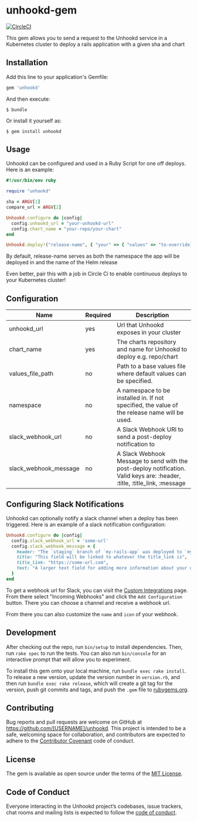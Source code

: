 # unhookd-gem

[![CircleCI](https://circleci.com/gh/mavenlink/unhookd-gem.svg?style=svg)](https://circleci.com/gh/mavenlink/unhookd-gem)

This gem allows you to send a request to the Unhookd service in a Kubernetes cluster to deploy a rails application with a given sha and chart

## Installation

Add this line to your application's Gemfile:

```ruby
gem 'unhookd'
```

And then execute:

    $ bundle

Or install it yourself as:

    $ gem install unhookd

## Usage
Unhookd can be configured and used in a Ruby Script for one off deploys. Here is an example:

```ruby
#!/usr/bin/env ruby

require "unhookd"

sha = ARGV[1]
compare_url = ARGV[2]

Unhookd.configure do |config|
  config.unhookd_url = "your-unhookd-url"
  config.chart_name = "your-repo/your-chart"
end

Unhookd.deploy!("release-name", { "your" => { "values" => "to-override}" } })
```

By default, release-name serves as both the namespace the app will be deployed in and the name of the Helm release 

Even better, pair this with a job in Circle Ci to enable continuous deploys to your Kubernetes cluster!

## Configuration
| Name                  | Required | Description                                                                                                               |
|-----------------------|----------|---------------------------------------------------------------------------------------------------------------------------|
| unhookd_url           | yes      | Url that Unhookd exposes in your cluster                                                                                  |
| chart_name            | yes      | The charts repository and name for Unhookd to deploy e.g. repo/chart                                                      |
| values_file_path      | no       | Path to a base values file where default values can be specified.                                                         |
| namespace             | no       | A namespace to be installed in. If not specified, the value of the release name will be used.                             |
| slack_webhook_url     | no       | A Slack Webhook URl to send a post-deploy notification to                                                                 |
| slack_webhook_message | no       | A Slack Webhook Message to send with the post-deploy notification. Valid keys are: :header, :title, :title_link, :message |

## Configuring Slack Notifications

Unhookd can optionally notify a slack channel when a deploy has been triggered. Here is an example of a slack notification configuration:

```ruby
Unhookd.configure do |config|
  config.slack_webhook_url = 'some-url'
  config.slack_webhook_message = {
    header: "The `staging` branch of `my-rails-app` was deployed to `my-kubernetes-cluster`",
    title: "This field will be linked to whatever the title_link is",
    title_link: "https://some-url.com",
    text: "A larger text field for adding more information about your deploy.",
  }
end
```

To get a webhook url for Slack, you can visit the [Custom Integrations](https://mavenlink.slack.com/apps/manage/custom-integrations) page. From there select "Incoming Webhooks" and click the `Add Configuration` button. There you can choose a channel and receive a webhook url.

From there you can also customize the `name` and `icon` of your webhook.

## Development

After checking out the repo, run `bin/setup` to install dependencies. Then, run `rake spec` to run the tests. You can also run `bin/console` for an interactive prompt that will allow you to experiment.

To install this gem onto your local machine, run `bundle exec rake install`. To release a new version, update the version number in `version.rb`, and then run `bundle exec rake release`, which will create a git tag for the version, push git commits and tags, and push the `.gem` file to [rubygems.org](https://rubygems.org).

## Contributing

Bug reports and pull requests are welcome on GitHub at https://github.com/[USERNAME]/unhookd. This project is intended to be a safe, welcoming space for collaboration, and contributors are expected to adhere to the [Contributor Covenant](http://contributor-covenant.org) code of conduct.

## License

The gem is available as open source under the terms of the [MIT License](https://opensource.org/licenses/MIT).

## Code of Conduct

Everyone interacting in the Unhookd project’s codebases, issue trackers, chat rooms and mailing lists is expected to follow the [code of conduct](https://github.com/[USERNAME]/unhookd/blob/master/CODE_OF_CONDUCT.md).
